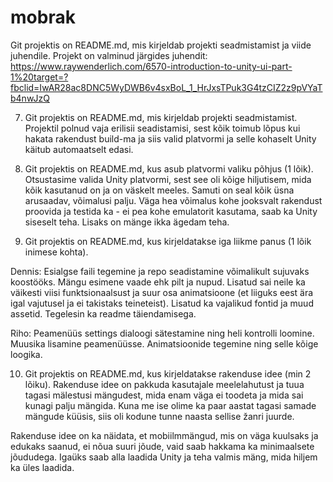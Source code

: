 # mobrak
Git projektis on README.md, mis kirjeldab projekti seadmistamist ja viide juhendile. Projekt on valminud järgides juhendit: https://www.raywenderlich.com/6570-introduction-to-unity-ui-part-1%20target=?fbclid=IwAR28ac8DNC5WyDWB6v4sxBoL_1_HrJxsTPuk3G4tzCIZ2z9pVYaTb4nwJzQ 

7. Git projektis on README.md, mis kirjeldab projekti seadmistamist.
Projektil polnud vaja erilisii seadistamisi, sest kõik toimub lõpus kui hakata rakendust build-ma ja siis valid platvormi ja selle kohaselt Unity käitub automaatselt edasi.

8. Git projektis on README.md, kus asub platvormi valiku põhjus (1 lõik).
Otsustasime valida Unity platvormi, sest see oli kõige hiljutisem, mida kõik kasutanud on ja on väskelt meeles. Samuti on seal kõik üsna arusaadav, võimalusi palju. Väga hea võimalus kohe jooksvalt rakendust proovida ja testida ka - ei pea kohe emulatorit kasutama, saab ka Unity siseselt teha. Lisaks on mänge ikka ägedam teha.

9. Git projektis on README.md, kus kirjeldatakse iga liikme panus (1 lõik inimese kohta).

Dennis:
  Esialgse faili tegemine ja repo seadistamine võimalikult sujuvaks koostööks. Mängu esimene vaade ehk pilt ja nupud. Lisatud sai neile ka väikesti viisi funktsionaalsust ja suur osa animatsioone (et liiguks eest ära igal vajutusel ja ei takistaks teineteist). Lisatud ka vajalikud fontid ja muud assetid. Tegelesin ka readme täiendamisega.
  
Riho: Peamenüüs settings dialoogi sätestamine ning heli kontrolli loomine. Muusika lisamine peamenüüsse. Animatsioonide tegemine ning selle kõige loogika.
  
10. Git projektis on README.md, kus kirjeldatakse rakenduse idee (min 2 lõiku).
Rakenduse idee on pakkuda kasutajale meelelahutust ja tuua tagasi mälestusi mängudest, mida enam väga ei toodeta ja mida sai kunagi palju mängida. Kuna me ise olime ka paar aastat tagasi samade mängude küüsis, siis oli kodune tunne naasta sellise žanri juurde.

Rakenduse idee on ka näidata, et mobiilmmängud, mis on väga kuulsaks ja edukaks saanud, ei nõua suuri jõude, vaid saab hakkama ka minimaalsete jõududega. Igaüks saab alla laadida Unity ja teha valmis mäng, mida hiljem ka üles laadida.
